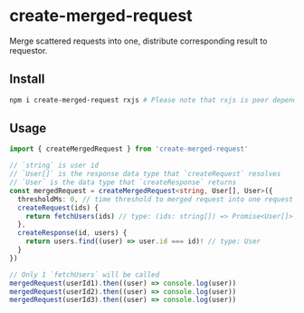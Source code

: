 # create-merged-request

Merge scattered requests into one, distribute corresponding result to requestor.

## Install

```bash
npm i create-merged-request rxjs # Please note that rxjs is peer dependency of it
```

## Usage

```ts
import { createMergedRequest } from 'create-merged-request'

// `string` is user id
// `User[]` is the response data type that `createRequest` resolves
// `User` is the data type that `createResponse` returns
const mergedRequest = createMergedRequest<string, User[], User>({
  thresholdMs: 0, // time threshold to merged request into one request
  createRequest(ids) {
    return fetchUsers(ids) // type: (ids: string[]) => Promise<User[]>
  },
  createResponse(id, users) {
    return users.find((user) => user.id === id)! // type: User
  }
})

// Only 1 `fetchUsers` will be called
mergedRequest(userId1).then((user) => console.log(user))
mergedRequest(userId2).then((user) => console.log(user))
mergedRequest(userId3).then((user) => console.log(user))
```
